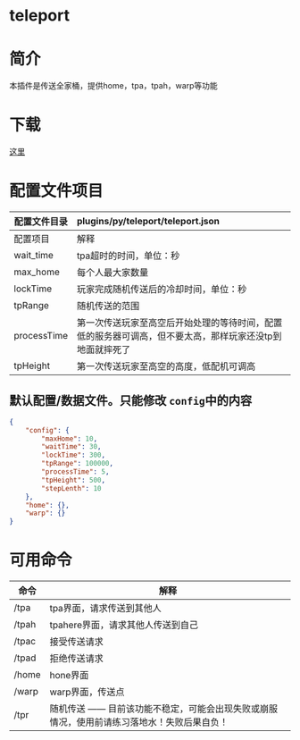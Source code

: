 # teleport

# 简介

本插件是传送全家桶，提供home，tpa，tpah，warp等功能

# 下载

[这里](https://extcanary.github.io/PYRW-Docs/plugins/teleport.py "点我下载")

# 配置文件项目

| 配置文件目录 | plugins/py/teleport/teleport.json                                                                        |
| ------------ | :------------------------------------------------------------------------------------------------------- |
| 配置项目     | 解释                                                                                                     |
| wait_time    | tpa超时的时间，单位：秒                                                                                  |
| max_home     | 每个人最大家数量                                                                                         |
| lockTime     | 玩家完成随机传送后的冷却时间，单位：秒                                                                   |
| tpRange      | 随机传送的范围                                                                                           |
| processTime  | 第一次传送玩家至高空后开始处理的等待时间，配置低的服务器可调高，但不要太高，那样玩家还没tp到地面就摔死了 |
| tpHeight     | 第一次传送玩家至高空的高度，低配机可调高                                                                 |

## 默认配置/数据文件。只能修改 `config`中的内容

```json
{
	"config": {
		"maxHome": 10,
		"waitTime": 30,
		"lockTime": 300,
		"tpRange": 100000,
		"processTime": 5,
		"tpHeight": 500,
		"stepLenth": 10
	},
	"home": {},
	"warp": {}
}
```

# 可用命令

| 命令  | 解释                                                                                         |
| ----- | -------------------------------------------------------------------------------------------- |
| /tpa  | tpa界面，请求传送到其他人                                                                    |
| /tpah | tpahere界面，请求其他人传送到自己                                                            |
| /tpac | 接受传送请求                                                                                 |
| /tpad | 拒绝传送请求                                                                                 |
| /home | hone界面                                                                                     |
| /warp | warp界面，传送点                                                                             |
| /tpr  | 随机传送 —— 目前该功能不稳定，可能会出现失败或崩服情况，使用前请练习落地水！失败后果自负！ |
